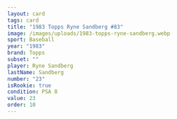```yaml
---
layout: card
tags: card
title: "1983 Topps Ryne Sandberg #83"
image: /images/uploads/1983-topps-ryne-sandberg.webp
sport: Baseball
year: "1983"
brand: Topps
subset: ""
player: Ryne Sandberg
lastName: Sandberg
number: "23"
isRookie: true
condition: PSA 8
value: 23
order: 10
---
```

